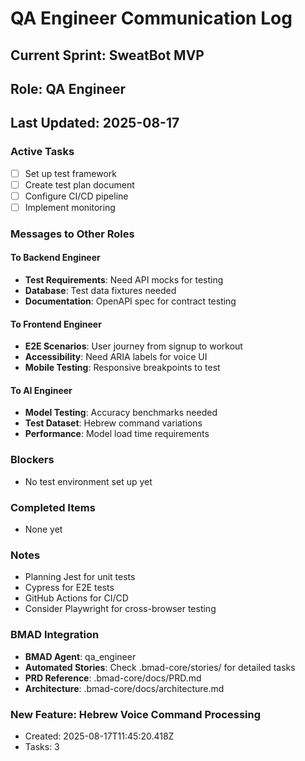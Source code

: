# QA Engineer Communication Log

## Current Sprint: SweatBot MVP
## Role: QA Engineer
## Last Updated: 2025-08-17

### Active Tasks
- [ ] Set up test framework
- [ ] Create test plan document
- [ ] Configure CI/CD pipeline
- [ ] Implement monitoring

### Messages to Other Roles

#### To Backend Engineer
- **Test Requirements**: Need API mocks for testing
- **Database**: Test data fixtures needed
- **Documentation**: OpenAPI spec for contract testing

#### To Frontend Engineer
- **E2E Scenarios**: User journey from signup to workout
- **Accessibility**: Need ARIA labels for voice UI
- **Mobile Testing**: Responsive breakpoints to test

#### To AI Engineer
- **Model Testing**: Accuracy benchmarks needed
- **Test Dataset**: Hebrew command variations
- **Performance**: Model load time requirements

### Blockers
- No test environment set up yet

### Completed Items
- None yet

### Notes
- Planning Jest for unit tests
- Cypress for E2E tests
- GitHub Actions for CI/CD
- Consider Playwright for cross-browser testing
### BMAD Integration
- **BMAD Agent**: qa_engineer
- **Automated Stories**: Check .bmad-core/stories/ for detailed tasks
- **PRD Reference**: .bmad-core/docs/PRD.md
- **Architecture**: .bmad-core/docs/architecture.md

### New Feature: Hebrew Voice Command Processing
- Created: 2025-08-17T11:45:20.418Z
- Tasks: 3
